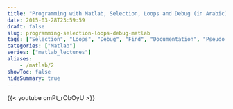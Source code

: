 ```yaml
---
title: "Programming with Matlab, Selection, Loops and Debug (in Arabic)"
date: 2015-03-28T23:59:59
draft: false
slug: programming-selection-loops-debug-matlab
tags: ["Selection", "Loops", "Debug", "Find", "Documentation", "Pseudo Code", "Relational Operators", "Logical Operators", "Function", "if", "while", "for", "Vectorization", "Lecture", "Video"]
categories: ["Matlab"]
series: ["matlab_lectures"]
aliases:
    - /matlab/2
showToc: false
hideSummary: true
---
```


{{< youtube cmPt_rObOyU >}}